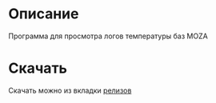 # Описание

Программа для просмотра логов температуры баз MOZA

# Скачать

Скачать можно из вкладки [релизов](https://github.com/Rovlgut/moza_monitor_temp/releases)
